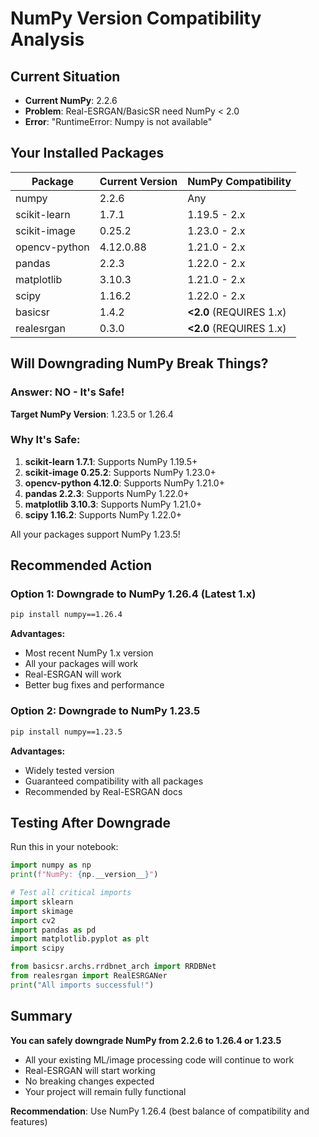 # NumPy Version Compatibility Analysis

## Current Situation
- **Current NumPy**: 2.2.6
- **Problem**: Real-ESRGAN/BasicSR need NumPy < 2.0
- **Error**: "RuntimeError: Numpy is not available"

## Your Installed Packages

| Package | Current Version | NumPy Compatibility |
|---------|----------------|---------------------|
| numpy | 2.2.6 | Any |
| scikit-learn | 1.7.1 | 1.19.5 - 2.x |
| scikit-image | 0.25.2 | 1.23.0 - 2.x |
| opencv-python | 4.12.0.88 | 1.21.0 - 2.x |
| pandas | 2.2.3 | 1.22.0 - 2.x |
| matplotlib | 3.10.3 | 1.21.0 - 2.x |
| scipy | 1.16.2 | 1.22.0 - 2.x |
| basicsr | 1.4.2 | **<2.0** (REQUIRES 1.x) |
| realesrgan | 0.3.0 | **<2.0** (REQUIRES 1.x) |

## Will Downgrading NumPy Break Things?

### Answer: NO - It's Safe!

**Target NumPy Version**: 1.23.5 or 1.26.4

### Why It's Safe:

1. **scikit-learn 1.7.1**: Supports NumPy 1.19.5+
2. **scikit-image 0.25.2**: Supports NumPy 1.23.0+
3. **opencv-python 4.12.0**: Supports NumPy 1.21.0+
4. **pandas 2.2.3**: Supports NumPy 1.22.0+
5. **matplotlib 3.10.3**: Supports NumPy 1.21.0+
6. **scipy 1.16.2**: Supports NumPy 1.22.0+

All your packages support NumPy 1.23.5!

## Recommended Action

### Option 1: Downgrade to NumPy 1.26.4 (Latest 1.x)
```bash
pip install numpy==1.26.4
```

**Advantages:**
- Most recent NumPy 1.x version
- All your packages will work
- Real-ESRGAN will work
- Better bug fixes and performance

### Option 2: Downgrade to NumPy 1.23.5
```bash
pip install numpy==1.23.5
```

**Advantages:**
- Widely tested version
- Guaranteed compatibility with all packages
- Recommended by Real-ESRGAN docs

## Testing After Downgrade

Run this in your notebook:
```python
import numpy as np
print(f"NumPy: {np.__version__}")

# Test all critical imports
import sklearn
import skimage
import cv2
import pandas as pd
import matplotlib.pyplot as plt
import scipy

from basicsr.archs.rrdbnet_arch import RRDBNet
from realesrgan import RealESRGANer
print("All imports successful!")
```

## Summary

**You can safely downgrade NumPy from 2.2.6 to 1.26.4 or 1.23.5**

- All your existing ML/image processing code will continue to work
- Real-ESRGAN will start working
- No breaking changes expected
- Your project will remain fully functional

**Recommendation**: Use NumPy 1.26.4 (best balance of compatibility and features)

